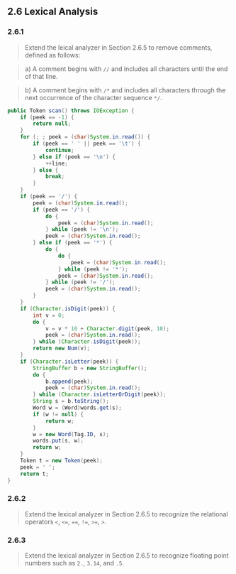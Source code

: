 ## 2.6 Lexical Analysis

### 2.6.1

> Extend the leical analyzer in Section 2.6.5 to remove comments, defined as follows:

> a) A comment begins with `//` and includes all characters until the end of that line.

> b) A comment begins with `/*` and includes all characters through the next occurrence of the character sequence `*/`.

```java
public Token scan() throws IOException {
    if (peek == -1) {
        return null;
    }
    for (; ; peek = (char)System.in.read()) {
        if (peek == ' ' || peek == '\t') {
            continue;
        } else if (peek == '\n') {
            ++line;
        } else {
            break;
        }
    }
    if (peek == '/') {
        peek = (char)System.in.read();
        if (peek == '/') {
            do {
                peek = (char)System.in.read();
            } while (peek != '\n');
            peek = (char)System.in.read();
        } else if (peek == '*') {
            do {
                do {
                    peek = (char)System.in.read();
                } while (peek != '*');
                peek = (char)System.in.read();
            } while (peek != '/');
            peek = (char)System.in.read();
        }
    }
    if (Character.isDigit(peek)) {
        int v = 0;
        do {
            v = v * 10 + Character.digit(peek, 10);
            peek = (char)System.in.read();
        } while (Character.isDigit(peek));
        return new Num(v);
    }
    if (Character.isLetter(peek)) {
        StringBuffer b = new StringBuffer();
        do {
            b.append(peek);
            peek = (char)System.in.read();
        } while (Character.isLetterOrDigit(peek));
        String s = b.toString();
        Word w = (Word)words.get(s);
        if (w != null) {
            return w;
        }
        w = new Word(Tag.ID, s);
        words.put(s, w);
        return w;
    }
    Token t = new Token(peek);
    peek = ' ';
    return t;
}
```

### 2.6.2

> Extend the lexical analyzer in Section 2.6.5 to recognize the relational operators `<`, `<=`, `==`, `!=`, `>=`, `>`.

### 2.6.3

> Extend the lexical analyzer in Section 2.6.5 to recognize floating point numbers such as `2.`, `3.14`, and `.5`.

